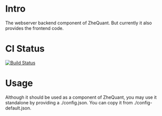 # Intro
The webserver backend component of ZheQuant. But currently it also provides the frontend code.

# CI Status
[![Build Status](https://img.shields.io/travis/feng-zhe/ZheQuant-webserver-backend/master.svg)](https://travis-ci.org/feng-zhe/ZheQuant-webserver-backend)

# Usage
Although it should be used as a component of ZheQuant, you may use it standalone by providing a ./config.json. You can copy it from ./config-default.json.
